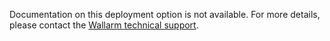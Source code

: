 Documentation on this deployment option is not available. For more details, please contact the [Wallarm technical support](mailto:support@wallarm.com).